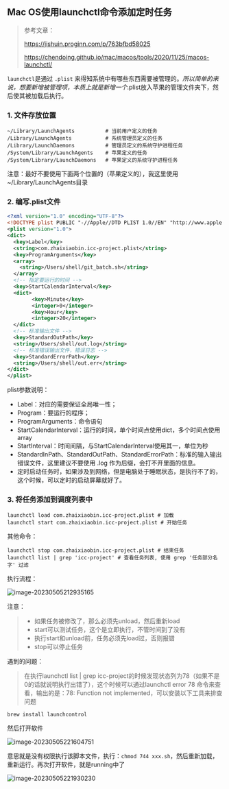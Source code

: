 ## Mac OS使用launchctl命令添加定时任务

> 参考文章：
>
> https://jishuin.proginn.com/p/763bfbd58025
>
> https://chendoing.github.io/mac/macos/tools/2020/11/25/macos-launchctl/



`launchctl`是通过 `.plist` 来得知系统中有哪些东西需要被管理的。*所以简单的来说，想要新增被管理项，本质上就是新增一个*.plist放入苹果的管理文件夹下，然后使其被加载后执行。

### 1. 文件存放位置

```shell
~/Library/LaunchAgents          # 当前用户定义的任务
/Library/LaunchAgents           # 系统管理员定义的任务
/Library/LaunchDaemons          # 管理员定义的系统守护进程任务
/System/Library/LaunchAgents    # 苹果定义的任务
/System/Library/LaunchDaemons   # 苹果定义的系统守护进程任务
```

注意：最好不要使用下面两个位置的（苹果定义的），我这里使用~/Library/LaunchAgents目录

### 2. 编写.plist文件

```xml
<?xml version="1.0" encoding="UTF-8"?>
<!DOCTYPE plist PUBLIC "-//Apple//DTD PLIST 1.0//EN" "http://www.apple.com/DTDs/PropertyList-1.0.dtd">
<plist version="1.0">
<dict> 
  <key>Label</key>
  <string>com.zhaixiaobin.icc-project.plist</string>
  <key>ProgramArguments</key>
  <array>
    <string>/Users/shell/git_batch.sh</string>
  </array>
  <!-- 指定要运行的时间 -->
  <key>StartCalendarInterval</key>
  <dict>
        <key>Minute</key>
        <integer>0</integer>
        <key>Hour</key>
        <integer>20</integer>
  </dict>
  <!-- 标准输出文件 -->
  <key>StandardOutPath</key>
  <string>/Users/shell/out.log</string>
  <!-- 标准错误输出文件，错误日志 -->
  <key>StandardErrorPath</key>
  <string>/Users/shell/out.err</string>
</dict>
</plist>
```

plist参数说明：

- Label：对应的需要保证全局唯一性；
- Program：要运行的程序；
- ProgramArguments：命令语句
- StartCalendarInterval：运行的时间，单个时间点使用dict，多个时间点使用 array <dict>
- StartInterval：时间间隔，与StartCalendarInterval使用其一，单位为秒
- StandardInPath、StandardOutPath、StandardErrorPath：标准的输入输出错误文件，这里建议不要使用 .log 作为后缀，会打不开里面的信息。
- 定时启动任务时，如果涉及到网络，但是电脑处于睡眠状态，是执行不了的，这个时候，可以定时的启动屏幕就好了。

### 3. 将任务添加到调度列表中

```shell
launchctl load com.zhaixiaobin.icc-project.plist # 加载
launchctl start com.zhaixiaobin.icc-project.plist # 开始任务
```

其他命令：

```shell
launchctl stop com.zhaixiaobin.icc-project.plist # 结束任务
launchctl list | grep 'icc-project' # 查看任务列表, 使用 grep '任务部分名字' 过滤
```

执行流程：

![image-20230505212935165](https://cdn.jsdelivr.net/gh/dongci777/cloudimg@main/data/image-20230505212935165.png)

注意：

> - 如果任务被修改了，那么必须先unload，然后重新load
> - start可以测试任务，这个是立即执行，不管时间到了没有
> - 执行start和unload前，任务必须先load过，否则报错
> - stop可以停止任务



遇到的问题：

> 在执行launchctl list | grep icc-project的时候发现状态列为78（如果不是0的话就说明执行出错了），这个时候可以通过launchctl error 78 命令来查看，输出的是：78: Function not implemented，可以安装以下工具来排查问题

```shell
brew install launchcontrol
```

然后打开软件

![image-20230505221604751](https://cdn.jsdelivr.net/gh/dongci777/cloudimg@main/data/image-20230505221604751.png)

意思就是没有权限执行该脚本文件，执行：`chmod 744 xxx.sh`，然后重新加载，重新运行。再次打开软件，就是running中了

![image-20230505221930230](https://cdn.jsdelivr.net/gh/dongci777/cloudimg@main/data/image-20230505221930230.png)